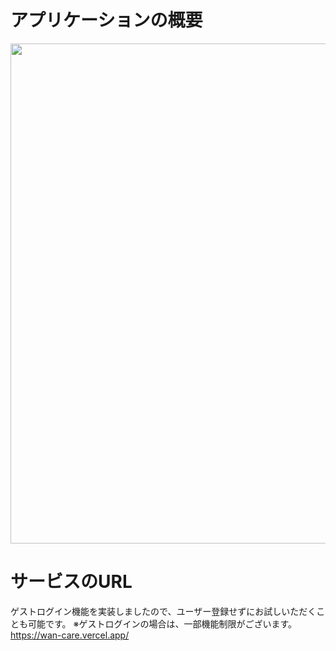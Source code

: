 # アプリケーションの概要
<img src="https://github.com/user-attachments/assets/def2c232-2bde-4813-b0d0-22b7b4b24899" width="800">

# サービスのURL
ゲストログイン機能を実装しましたので、ユーザー登録せずにお試しいただくことも可能です。
※ゲストログインの場合は、一部機能制限がございます。
https://wan-care.vercel.app/

